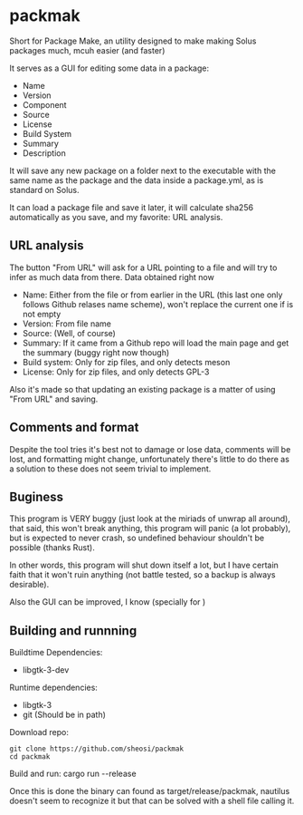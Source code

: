 # packmak

Short for Package Make, an utility designed to make making Solus packages much, mcuh easier (and faster)


It serves as a GUI for editing some data in a package:
- Name
- Version
- Component
- Source
- License
- Build System
- Summary
- Description

It will save any new package on a folder next to the executable with the same name as the package and the data inside a package.yml, as is standard on Solus.

It can load a package file and save it later, it will calculate sha256 automatically as you save, and my favorite: URL analysis.

## URL analysis
The button "From URL" will ask for a URL pointing to a file and will try to infer as much data from there. Data obtained right now

- Name: Either from the file or from earlier in the URL (this last one only follows Github relases name scheme), won't replace the current one if is not empty
- Version: From file name
- Source: (Well, of course)
- Summary: If it came from a Github repo will load the main page and get the summary (buggy right now though)
- Build system: Only for zip files, and only detects meson
- License: Only for zip files, and only detects GPL-3

Also it's made so that updating an existing package is a matter of using "From URL" and saving.

## Comments and format
Despite the tool tries it's best not to damage or lose data, comments will be lost, and formatting might change, unfortunately there's little to do there as a solution to these does not seem trivial to implement.

## Buginess
This program is VERY buggy (just look at the miriads of unwrap all around), that said, this won't break anything, this program will panic (a lot probably), but is expected to never crash, so undefined behaviour shouldn't be possible (thanks Rust).

In other words, this program will shut down itself a lot, but I have certain faith that it won't ruin anything (not battle tested, so a backup is always desirable).

Also the GUI can be improved, I know (specially for )

## Building and runnning
Buildtime Dependencies:
- libgtk-3-dev

Runtime dependencies:
- libgtk-3
- git (Should be in path)

Download repo:

	git clone https://github.com/sheosi/packmak
	cd packmak

Build and run:
	cargo run --release

Once this is done the binary can found as target/release/packmak, nautilus doesn't seem to recognize it but that can be solved with a shell file calling it.